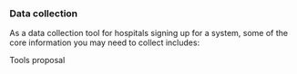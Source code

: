### Data collection
As a data collection tool for hospitals signing up for a system, some of the core information you may need to collect includes:

Tools proposal

